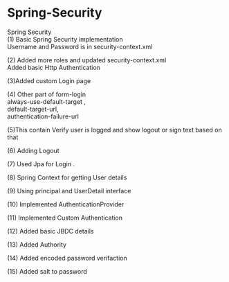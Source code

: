 # Spring-Security
Spring Security <br/>
(1) Basic Spring Security implementation <br/>
Username and Password is in security-context.xml <br/>

(2) Added more roles and updated security-context.xml<br/>
Added basic Http Authentication<br/>

(3)Added custom Login page <br/>

(4) Other part of form-login <br/>
always-use-default-target , <br/>
default-target-url, <br/>
authentication-failure-url<br/>

(5)This contain Verify user is logged and show logout or sign text based on that<br/>

(6) Adding Logout <br/>

(7) Used Jpa for Login . <br/>

(8) Spring Context for getting User details <br/>

(9) Using principal and UserDetail interface <br/>

(10) Implemented AuthenticationProvider <br/>

(11) Implemented Custom  Authentication<br/>

(12) Added basic JBDC details<br/>

(13) Added Authority <br/>

(14) Added encoded password verifaction <br/>

(15) Added salt to password 

